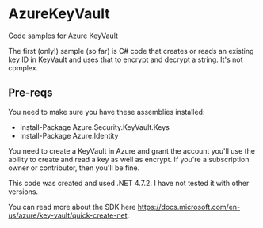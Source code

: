 # AzureKeyVault
Code samples for Azure KeyVault

The first (only!) sample (so far) is C# code that creates or reads an existing key ID in KeyVault and uses that to encrypt and decrypt a string. It's not complex.

## Pre-reqs
You need to make sure you have these assemblies installed:
- Install-Package Azure.Security.KeyVault.Keys
- Install-Package Azure.Identity

You need to create a KeyVault in Azure and grant the account you'll use the ability to create and read a key as well as encrypt. If you're a subscription owner or contributor, then you'll be fine.

This code was created and used .NET 4.7.2. I have not tested it with other versions. 

You can read more about the SDK here https://docs.microsoft.com/en-us/azure/key-vault/quick-create-net. 
